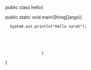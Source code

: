 public class hello{

 public static void main(String[]args){
 
      Syatem.out.println("Hello sarah");
      
                    
                        
                    
                    
                    }




}
